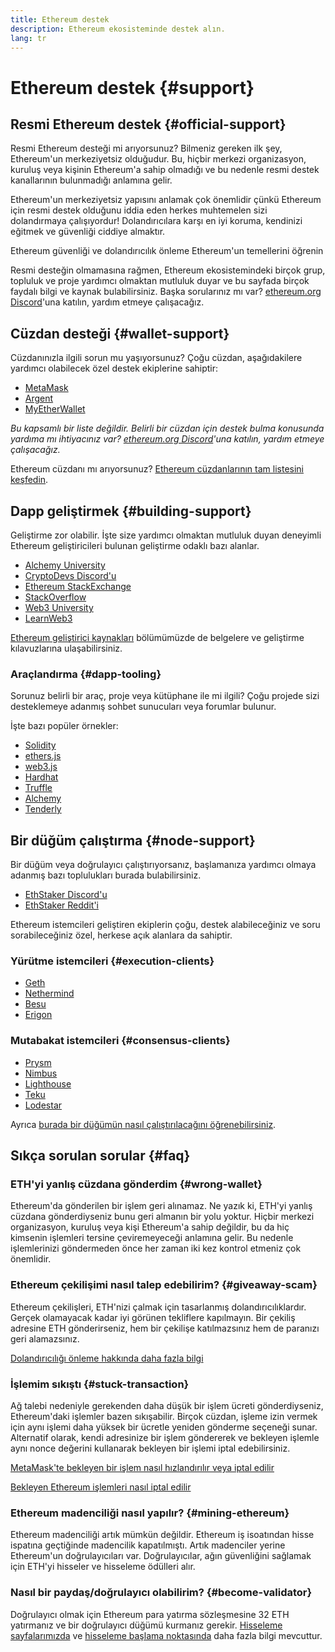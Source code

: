 ```yaml
---
title: Ethereum destek
description: Ethereum ekosisteminde destek alın.
lang: tr
---
```


# Ethereum destek \{#support}

## Resmi Ethereum destek \{#official-support}

Resmi Ethereum desteği mi arıyorsunuz? Bilmeniz gereken ilk şey, Ethereum'un merkeziyetsiz olduğudur. Bu, hiçbir merkezi organizasyon, kuruluş veya kişinin Ethereum'a sahip olmadığı ve bu nedenle resmi destek kanallarının bulunmadığı anlamına gelir.

Ethereum'un merkeziyetsiz yapısını anlamak çok önemlidir çünkü Ethereum için resmi destek olduğunu iddia eden herkes muhtemelen sizi dolandırmaya çalışıyordur! Dolandırıcılara karşı en iyi koruma, kendinizi eğitmek ve güvenliği ciddiye almaktır.

<DocLink to="/security/">
  Ethereum güvenliği ve dolandırıcılık önleme
</DocLink>

<DocLink to="/learn/">
  Ethereum'un temellerini öğrenin
</DocLink>

Resmi desteğin olmamasına rağmen, Ethereum ekosistemindeki birçok grup, topluluk ve proje yardımcı olmaktan mutluluk duyar ve bu sayfada birçok faydalı bilgi ve kaynak bulabilirsiniz. Başka sorularınız mı var? [ethereum.org Discord](/discord/)'una katılın, yardım etmeye çalışacağız.

## Cüzdan desteği \{#wallet-support}

Cüzdanınızla ilgili sorun mu yaşıyorsunuz? Çoğu cüzdan, aşağıdakilere yardımcı olabilecek özel destek ekiplerine sahiptir:

- [MetaMask](https://metamask.zendesk.com/hc/)
- [Argent](https://support.argent.xyz/hc/)
- [MyEtherWallet](https://help.myetherwallet.com/)

_Bu kapsamlı bir liste değildir. Belirli bir cüzdan için destek bulma konusunda yardıma mı ihtiyacınız var? [ethereum.org Discord](https://discord.gg/ethereum-org)'una katılın, yardım etmeye çalışacağız._

Ethereum cüzdanı mı arıyorsunuz? [Ethereum cüzdanlarının tam listesini keşfedin](/wallets/find-wallet/).

## Dapp geliştirmek \{#building-support}

Geliştirme zor olabilir. İşte size yardımcı olmaktan mutluluk duyan deneyimli Ethereum geliştiricileri bulunan geliştirme odaklı bazı alanlar.

- [Alchemy University](https://university.alchemy.com/#starter_code)
- [CryptoDevs Discord'u](https://discord.com/invite/5W5tVb3)
- [Ethereum StackExchange](https://ethereum.stackexchange.com/)
- [StackOverflow](https://stackoverflow.com/questions/tagged/web3)
- [Web3 University](https://www.web3.university/)
- [LearnWeb3](https://discord.com/invite/learnweb3)

[Ethereum geliştirici kaynakları](/developers/) bölümümüzde de belgelere ve geliştirme kılavuzlarına ulaşabilirsiniz.

### Araçlandırma \{#dapp-tooling}

Sorunuz belirli bir araç, proje veya kütüphane ile mi ilgili? Çoğu projede sizi desteklemeye adanmış sohbet sunucuları veya forumlar bulunur.

İşte bazı popüler örnekler:

- [Solidity](https://gitter.im/ethereum/solidity/)
- [ethers.js](https://discord.gg/6jyGVDK6Jx)
- [web3.js](https://discord.gg/GsABYQu4sC)
- [Hardhat](https://discord.gg/xtrMGhmbfZ)
- [Truffle](https://discord.gg/8uKcsccEYE)
- [Alchemy](http://alchemy.com/discord)
- [Tenderly](https://discord.gg/fBvDJYR)

## Bir düğüm çalıştırma \{#node-support}

Bir düğüm veya doğrulayıcı çalıştırıyorsanız, başlamanıza yardımcı olmaya adanmış bazı toplulukları burada bulabilirsiniz.

- [EthStaker Discord'u](https://discord.gg/ethstaker)
- [EthStaker Reddit'i](https://www.reddit.com/r/ethstaker)

Ethereum istemcileri geliştiren ekiplerin çoğu, destek alabileceğiniz ve soru sorabileceğiniz özel, herkese açık alanlara da sahiptir.

### Yürütme istemcileri \{#execution-clients}

- [Geth](https://discord.gg/FqDzupGyYf)
- [Nethermind](https://discord.gg/YJx3pm8z5C)
- [Besu](https://discord.gg/p8djYngzKN)
- [Erigon](https://github.com/ledgerwatch/erigon/issues)

### Mutabakat istemcileri \{#consensus-clients}

- [Prysm](https://discord.gg/prysmaticlabs)
- [Nimbus](https://discord.gg/nSmEH3qgFv)
- [Lighthouse](https://discord.gg/cyAszAh)
- [Teku](https://discord.gg/7hPv2T6)
- [Lodestar](https://discord.gg/aMxzVcr)

Ayrıca [burada bir düğümün nasıl çalıştırılacağını öğrenebilirsiniz](/developers/docs/nodes-and-clients/run-a-node/).

## Sıkça sorulan sorular \{#faq}

### ETH'yi yanlış cüzdana gönderdim \{#wrong-wallet}

Ethereum'da gönderilen bir işlem geri alınamaz. Ne yazık ki, ETH'yi yanlış cüzdana gönderdiyseniz bunu geri almanın bir yolu yoktur. Hiçbir merkezi organizasyon, kuruluş veya kişi Ethereum'a sahip değildir, bu da hiç kimsenin işlemleri tersine çeviremeyeceği anlamına gelir. Bu nedenle işlemlerinizi göndermeden önce her zaman iki kez kontrol etmeniz çok önemlidir.

### Ethereum çekilişimi nasıl talep edebilirim? \{#giveaway-scam}

Ethereum çekilişleri, ETH'nizi çalmak için tasarlanmış dolandırıcılıklardır. Gerçek olamayacak kadar iyi görünen tekliflere kapılmayın. Bir çekiliş adresine ETH gönderirseniz, hem bir çekilişe katılmazsınız hem de paranızı geri alamazsınız.

[Dolandırıcılığı önleme hakkında daha fazla bilgi](/security/#common-scams)

### İşlemim sıkıştı \{#stuck-transaction}

Ağ talebi nedeniyle gerekenden daha düşük bir işlem ücreti gönderdiyseniz, Ethereum'daki işlemler bazen sıkışabilir. Birçok cüzdan, işleme izin vermek için aynı işlemi daha yüksek bir ücretle yeniden gönderme seçeneği sunar. Alternatif olarak, kendi adresinize bir işlem göndererek ve bekleyen işlemle aynı nonce değerini kullanarak bekleyen bir işlemi iptal edebilirsiniz.

[MetaMask'te bekleyen bir işlem nasıl hızlandırılır veya iptal edilir](https://metamask.zendesk.com/hc/en-us/articles/360015489251-How-to-speed-up-or-cancel-a-pending-transaction)

[Bekleyen Ethereum işlemleri nasıl iptal edilir](https://info.etherscan.com/how-to-cancel-ethereum-pending-transactions/)

### Ethereum madenciliği nasıl yapılır? \{#mining-ethereum}

Ethereum madenciliği artık mümkün değildir. Ethereum iş isoatından hisse ispatına geçtiğinde madencilik kapatılmıştı. Artık madenciler yerine Ethereum'un doğrulayıcıları var. Doğrulayıcılar, ağın güvenliğini sağlamak için ETH'yi hisseler ve hisseleme ödülleri alır.

### Nasıl bir paydaş/doğrulayıcı olabilirim? \{#become-validator}

Doğrulayıcı olmak için Ethereum para yatırma sözleşmesine 32 ETH yatırmanız ve bir doğrulayıcı düğümü kurmanız gerekir. [Hisseleme sayfalarımızda](/staking) ve [hisseleme başlama noktasında](https://launchpad.ethereum.org/) daha fazla bilgi mevcuttur.
